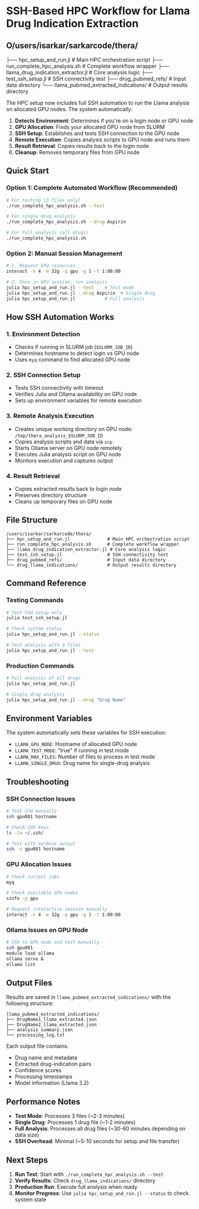 # SSH-Based HPC Workflow for Llama Drug Indication Extraction

## O/users/isarkar/sarkarcode/thera/
├── hpc_setup_and_run.jl              # Main HPC orchestration script
├── run_complete_hpc_analysis.sh      # Complete workflow wrapper
├── llama_drug_indication_extractor.jl # Core analysis logic
├── test_ssh_setup.jl                 # SSH connectivity test
├── drug_pubmed_refs/                 # Input data directory
└── llama_pubmed_extracted_indications/      # Output results directory

The HPC setup now includes full SSH automation to run the Llama analysis on allocated GPU nodes. The system automatically:

1. **Detects Environment**: Determines if you're on a login node or GPU node
2. **GPU Allocation**: Finds your allocated GPU node from SLURM
3. **SSH Setup**: Establishes and tests SSH connection to the GPU node
4. **Remote Execution**: Copies analysis scripts to GPU node and runs them
5. **Result Retrieval**: Copies results back to the login node
6. **Cleanup**: Removes temporary files from GPU node

## Quick Start

### Option 1: Complete Automated Workflow (Recommended)

```bash
# For testing (3 files only)
./run_complete_hpc_analysis.sh --test

# For single drug analysis
./run_complete_hpc_analysis.sh --drug Aspirin

# For full analysis (all drugs)
./run_complete_hpc_analysis.sh
```

### Option 2: Manual Session Management

```bash
# 1. Request GPU resources
interact -n 4 -m 32g -q gpu -g 1 -t 1:00:00

# 2. Once in GPU session, run analysis
julia hpc_setup_and_run.jl --test    # Test mode
julia hpc_setup_and_run.jl --drug Aspirin  # Single drug
julia hpc_setup_and_run.jl           # Full analysis
```

## How SSH Automation Works

### 1. Environment Detection
- Checks if running in SLURM job (`$SLURM_JOB_ID`)
- Determines hostname to detect login vs GPU node
- Uses `myq` command to find allocated GPU node

### 2. SSH Connection Setup
- Tests SSH connectivity with timeout
- Verifies Julia and Ollama availability on GPU node
- Sets up environment variables for remote execution

### 3. Remote Analysis Execution
- Creates unique working directory on GPU node: `/tmp/thera_analysis_$SLURM_JOB_ID`
- Copies analysis scripts and data via `scp`
- Starts Ollama server on GPU node remotely
- Executes Julia analysis script on GPU node
- Monitors execution and captures output

### 4. Result Retrieval
- Copies extracted results back to login node
- Preserves directory structure
- Cleans up temporary files on GPU node

## File Structure

```
/users/isarkar/sarkarcode/thera/
├── hpc_setup_and_run.jl              # Main HPC orchestration script
├── run_complete_hpc_analysis.sh      # Complete workflow wrapper
├── llama_drug_indication_extractor.jl # Core analysis logic
├── test_ssh_setup.jl                 # SSH connectivity test
├── drug_pubmed_refs/                 # Input data directory
└── drug_llama_indications/           # Output results directory
```

## Command Reference

### Testing Commands
```bash
# Test SSH setup only
julia test_ssh_setup.jl

# Check system status
julia hpc_setup_and_run.jl --status

# Test analysis with 3 files
julia hpc_setup_and_run.jl --test
```

### Production Commands
```bash
# Full analysis of all drugs
julia hpc_setup_and_run.jl

# Single drug analysis
julia hpc_setup_and_run.jl --drug "Drug Name"
```

## Environment Variables

The system automatically sets these variables for SSH execution:

- `LLAMA_GPU_NODE`: Hostname of allocated GPU node
- `LLAMA_TEST_MODE`: "true" if running in test mode
- `LLAMA_MAX_FILES`: Number of files to process in test mode
- `LLAMA_SINGLE_DRUG`: Drug name for single-drug analysis

## Troubleshooting

### SSH Connection Issues
```bash
# Test SSH manually
ssh gpu001 hostname

# Check SSH keys
ls -la ~/.ssh/

# Test with verbose output
ssh -v gpu001 hostname
```

### GPU Allocation Issues
```bash
# Check current jobs
myq

# Check available GPU nodes
sinfo -p gpu

# Request interactive session manually
interact -n 4 -m 32g -q gpu -g 1 -t 1:00:00
```

### Ollama Issues on GPU Node
```bash
# SSH to GPU node and test manually
ssh gpu001
module load ollama
ollama serve &
ollama list
```

## Output Files

Results are saved in `llama_pubmed_extracted_indications/` with the following structure:

```
llama_pubmed_extracted_indications/
├── DrugName1_llama_extracted.json
├── DrugName2_llama_extracted.json
├── analysis_summary.json
└── processing_log.txt
```

Each output file contains:
- Drug name and metadata
- Extracted drug-indication pairs
- Confidence scores
- Processing timestamps
- Model information (Llama 3.2)

## Performance Notes

- **Test Mode**: Processes 3 files (~2-3 minutes)
- **Single Drug**: Processes 1 drug file (~1-2 minutes) 
- **Full Analysis**: Processes all drug files (~30-60 minutes depending on data size)
- **SSH Overhead**: Minimal (~5-10 seconds for setup and file transfer)

## Next Steps

1. **Run Test**: Start with `./run_complete_hpc_analysis.sh --test`
2. **Verify Results**: Check `drug_llama_indications/` directory
3. **Production Run**: Execute full analysis when ready
4. **Monitor Progress**: Use `julia hpc_setup_and_run.jl --status` to check system state
